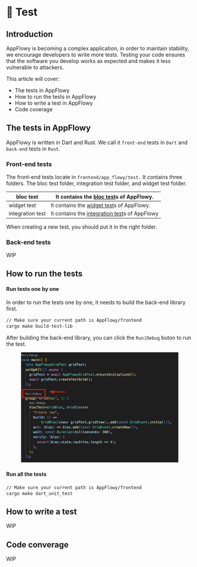 # 👾 Test

## Introduction

&#x20;AppFlowy is becoming a complex application, in order to maintain stability, we encourage developers to write more tests. Testing your code ensures that the software you develop works as expected and makes it less vulnerable to attackers.



This article will cover:

* The tests in AppFlowy
* How to run the tests in AppFlowy
* How to write a test in AppFlowy
* Code coverage



## The tests in AppFlowy

AppFlowy is written in Dart and Rust. We call it `front-end` tests in `Dart` and  `back-end` tests in `Rust`.

### Front-end tests

The front-end tests locate in `frontend/app_flowy/test.` It contains three folders. The bloc test folder, integration test folder, and widget test folder.



| bloc test        | It contains the [bloc test](https://pub.dev/packages/bloc\_test)s of AppFlowy.                                      |
| ---------------- | ------------------------------------------------------------------------------------------------------------------- |
| widget test      | It contains the [widget test](https://docs.flutter.dev/cookbook/testing/widget/introduction)s of AppFlowy.          |
| integration test | It contains the [integration test](https://docs.flutter.dev/cookbook/testing/integration/introduction)s of AppFlowy |

When creating a new test, you should put it in the right folder.

### Back-end tests

WIP

## How to run the tests

#### Run tests one by one

In order to run the tests one by one, it needs to build the back-end library first.&#x20;

```bash
// Make sure your current path is AppFlowy/frontend
cargo make build-test-lib
```

After building the back-end library, you can click the `Run|Debug` buton to run the test.

<figure><img src="../../../../.gitbook/assets/image.png" alt=""><figcaption></figcaption></figure>

#### Run all the tests

```shell
// Make sure your current path is AppFlowy/frontend
cargo make dart_unit_test
```



## How to write a test

WIP



## Code converage

WIP



